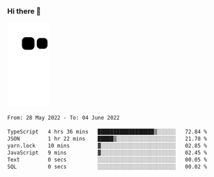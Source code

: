 ### Hi there 👋
![Alt text](https://raw.githubusercontent.com/romain22222/romain22222/output/github-contribution-grid-snake.svg)

<!--START_SECTION:waka-->

```text
From: 28 May 2022 - To: 04 June 2022

TypeScript   4 hrs 36 mins   ██████████████████▒░░░░░░   72.84 %
JSON         1 hr 22 mins    █████▒░░░░░░░░░░░░░░░░░░░   21.78 %
yarn.lock    10 mins         ▓░░░░░░░░░░░░░░░░░░░░░░░░   02.85 %
JavaScript   9 mins          ▓░░░░░░░░░░░░░░░░░░░░░░░░   02.45 %
Text         0 secs          ░░░░░░░░░░░░░░░░░░░░░░░░░   00.05 %
SQL          0 secs          ░░░░░░░░░░░░░░░░░░░░░░░░░   00.02 %
```

<!--END_SECTION:waka-->
<!--
**romain22222/romain22222** is a ✨ _special_ ✨ repository because its `README.md` (this file) appears on your GitHub profile.

Here are some ideas to get you started:

- 🔭 I’m currently working on ...
- 🌱 I’m currently learning ...
- 👯 I’m looking to collaborate on ...
- 🤔 I’m looking for help with ...
- 💬 Ask me about ...
- 📫 How to reach me: ...
- 😄 Pronouns: ...
- ⚡ Fun fact: ...
-->
